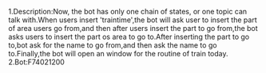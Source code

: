 1.Description:Now, the bot has only one chain of states, or one topic 
can talk with.When users insert 'traintime',the bot will ask user to 
insert the part of area users go from,and then after users insert 
the part to go from,the bot asks users to insert the part os area to 
go to.After inserting the part to go to,bot ask for the name to go 
from,and then ask the name to go to.Finally,the bot will open an 
window for the routine of train today.
2.Bot:F74021200
